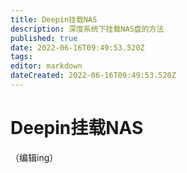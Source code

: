 ```yaml
---
title: Deepin挂载NAS
description: 深度系统下挂载NAS盘的方法
published: true
date: 2022-06-16T09:49:53.520Z
tags: 
editor: markdown
dateCreated: 2022-06-16T09:49:53.520Z
---
```


# Deepin挂载NAS
（编辑ing）